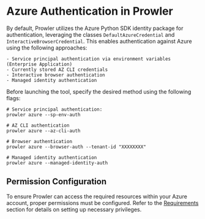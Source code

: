 # Azure Authentication in Prowler

By default, Prowler utilizes the Azure Python SDK identity package for authentication, leveraging the classes `DefaultAzureCredential` and `InteractiveBrowserCredential`. This enables authentication against Azure using the following approaches:

    - Service principal authentication via environment variables (Enterprise Application)
    - Currently stored AZ CLI credentials
    - Interactive browser authentication
    - Managed identity authentication

Before launching the tool, specify the desired method using the following flags:

```console
# Service principal authentication:
prowler azure --sp-env-auth

# AZ CLI authentication
prowler azure --az-cli-auth

# Browser authentication
prowler azure --browser-auth --tenant-id "XXXXXXXX"

# Managed identity authentication
prowler azure --managed-identity-auth
```

## Permission Configuration

To ensure Prowler can access the required resources within your Azure account, proper permissions must be configured. Refer to the [Requirements](../../getting-started/requirements.md) section for details on setting up necessary privileges.
